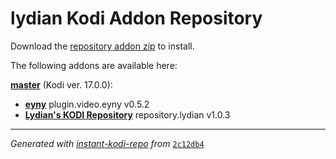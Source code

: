 # lydian Kodi Addon Repository

Download the [repository addon zip](master/datadir/repository.lydian/repository.lydian-1.0.3.zip?raw=true) to install.

The following addons are available here:

[__master__](master/addons.xml) (Kodi ver. 17.0.0):

- [__eyny__](master/datadir/plugin.video.eyny/plugin.video.eyny-0.5.2.zip?raw=true) plugin.video.eyny v0.5.2
- [__Lydian's KODI Repository__](master/datadir/repository.lydian/repository.lydian-1.0.3.zip?raw=true) repository.lydian v1.0.3

----
_Generated with [instant-kodi-repo](https://github.com/ping/instant-kodi-repo/) from_ [``2c12db4``](https://github.com/lydian/plugin.video.eyny/commit/2c12db497b5367908278f8e0a73d161be810b24d)
